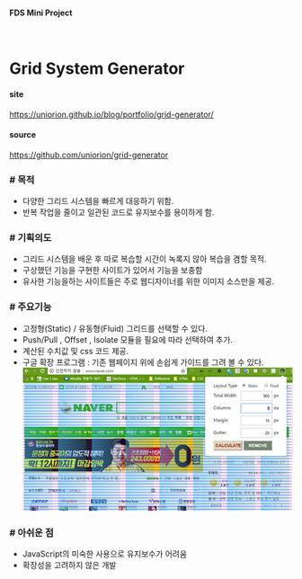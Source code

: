 #### FDS Mini Project

<br>

# Grid System Generator

#### site 
https://uniorion.github.io/blog/portfolio/grid-generator/

#### source
https://github.com/uniorion/grid-generator


### # 목적 

* 다양한 그리드 시스템을 빠르게 대응하기 위함.
* 반복 작업을 줄이고 일관된 코드로 유지보수를 용이하게 함.

### # 기획의도

* 그리드 시스템을 배운 후 따로 복습할 시간이 녹록지 않아 복습을 겸할 목적.
* 구상했던 기능을 구현한 사이트가 있어서 기능을 보충함     
* 유사한 기능을하는 사이트들은 주로 웹디자이너를 위한 이미지 소스만을 제공.

### # 주요기능

* 고정형(Static) / 유동형(Fluid) 그리드를 선택할 수 있다.
* Push/Pull , Offset , Isolate 모듈을 필요에 따라 선택하여 추가.
* 계산된 수치값 및 css 코드 제공.
* 구글 확장 프로그램 : 기존 웹페이지 위에 손쉽게 가이드를 그려 볼 수 있다.  
![grid overlay test](assets/grid-overlay.png)


### # 아쉬운 점

* JavaScript의 미숙한 사용으로 유지보수가 어려움
* 확장성을 고려하지 않은 개발

